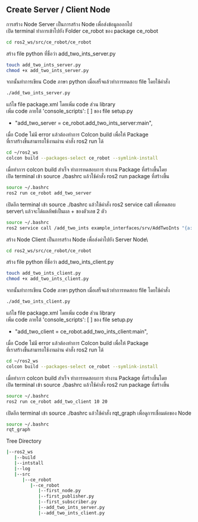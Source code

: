 ## Create Server / Client Node

การสร้าง Node Server เป็นการสร้าง Node เพื่อส่งข้อมูลออกไป\
เปิด terminal ทำการเข้าไปยัง Folder ce_robot ของ package ce_robot  

```bash
cd ros2_ws/src/ce_robot/ce_robot
```

สร้าง file python ที่ชื่อว่า add_two_ints_server.py
```bash
touch add_two_ints_server.py
chmod +x add_two_ints_server.py
```

จากนั้นทำการเขียน Code ภาษา python เมื่อเสร็จแล้วทำการทดสอบ file โดยใช้คำสั่ง 
```bash
./add_two_ints_server.py
```

แก้ไข file package.xml โดยเพิ่ม code ส่วน library\
เพิ่ม code ภายใต้ 'console_scripts': [ ] ของ file setup.py
- "add_two_server = ce_robot.add_two_ints_server:main",

เมื่อ Code ไม่มี error แล้วต้องทำการ Colcon build เพื่อให้ Package \
ที่เราสร้างขึ้นสามารถใช้งานผ่าน คำสั่ง ros2 run ได้
```bash
cd ~/ros2_ws
colcon build --packages-select ce_robot --symlink-install
```

เมื่อทำการ colcon build สำเร็จ ทำการทดสอบการ ทำงาน Package ที่สร้างขึ้นโดย \
เปิด terminal เข้า source ./bashrc แล้วใช้คำสั่ง ros2 run package ที่สร้างขึ้น
```bash
source ~/.bashrc
ros2 run ce_robot add_two_server
```

เปิดอีก terminal เข้า source ./bashrc แล้วใช้คำสั่ง ros2 service call เพื่อทดสอบ server\ แล้วจะได้ผลลัพธ์เป็นผล + ของตัวเลข 2 ตัว
```bash
source ~/.bashrc
ros2 service call /add_two_ints example_interfaces/srv/AddTwoInts "{a: 4, b: 5}"
```

สร้าง Node Client เป็นการสร้าง Node เพื่อส่งค่าไปยัง Server Node\
```bash
cd ros2_ws/src/ce_robot/ce_robot
```

สร้าง file python ที่ชื่อว่า add_two_ints_client.py
```bash
touch add_two_ints_client.py
chmod +x add_two_ints_client.py
```

จากนั้นทำการเขียน Code ภาษา python เมื่อเสร็จแล้วทำการทดสอบ file โดยใช้คำสั่ง 
```bash
./add_two_ints_client.py
```

แก้ไข file package.xml โดยเพิ่ม code ส่วน library\
เพิ่ม code ภายใต้ 'console_scripts': [ ] ของ file setup.py
- "add_two_client = ce_robot.add_two_ints_client:main",

เมื่อ Code ไม่มี error แล้วต้องทำการ Colcon build เพื่อให้ Package \
ที่เราสร้างขึ้นสามารถใช้งานผ่าน คำสั่ง ros2 run ได้
```bash
cd ~/ros2_ws
colcon build --packages-select ce_robot --symlink-install
```

เมื่อทำการ colcon build สำเร็จ ทำการทดสอบการ ทำงาน Package ที่สร้างขึ้นโดย \
เปิด terminal เข้า source ./bashrc แล้วใช้คำสั่ง ros2 run package ที่สร้างขึ้น
```bash
source ~/.bashrc
ros2 run ce_robot add_two_client 10 20 
```

เปิดอีก terminal เข้า source ./bashrc แล้วใช้คำสั่ง rqt_graph เพื่อดูการเชื่อมต่อของ Node
```bash
source ~/.bashrc
rqt_graph
```

Tree Directory
```bash
|--ros2_ws
   |--build
   |--intstall
   |--log
   |--src
      |--ce_robot
         |--ce_robot
            |--first_node.py
            |--first_publisher.py
            |--first_subscriber.py
            |--add_two_ints_server.py
            |--add_two_ints_client.py
          
```
